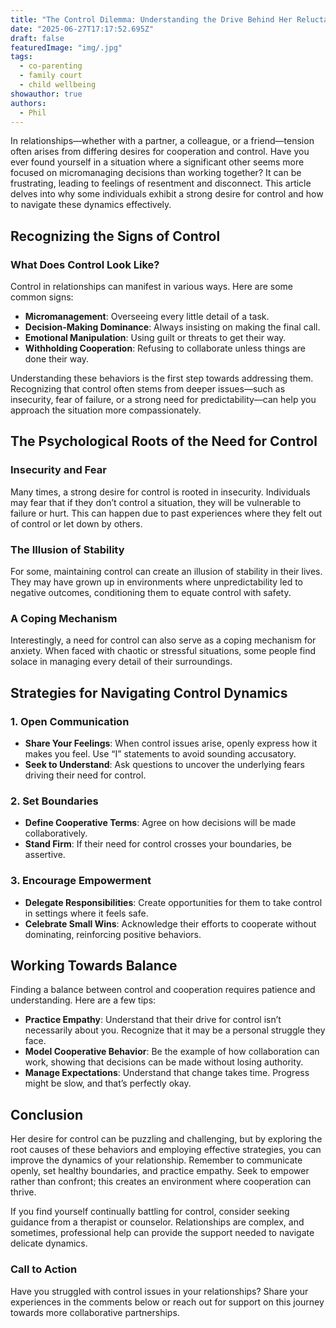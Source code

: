 ```yaml
---
title: "The Control Dilemma: Understanding the Drive Behind Her Reluctance to Cooperate"
date: "2025-06-27T17:17:52.695Z"
draft: false
featuredImage: "img/.jpg"
tags:
  - co-parenting
  - family court
  - child wellbeing
showauthor: true
authors:
  - Phil
---
```




In relationships—whether with a partner, a colleague, or a friend—tension often arises from differing desires for cooperation and control. Have you ever found yourself in a situation where a significant other seems more focused on micromanaging decisions than working together? It can be frustrating, leading to feelings of resentment and disconnect. This article delves into why some individuals exhibit a strong desire for control and how to navigate these dynamics effectively.  

## Recognizing the Signs of Control  
### What Does Control Look Like?  
Control in relationships can manifest in various ways. Here are some common signs:  
- **Micromanagement**: Overseeing every little detail of a task.  
- **Decision-Making Dominance**: Always insisting on making the final call.  
- **Emotional Manipulation**: Using guilt or threats to get their way.  
- **Withholding Cooperation**: Refusing to collaborate unless things are done their way.  

Understanding these behaviors is the first step towards addressing them. Recognizing that control often stems from deeper issues—such as insecurity, fear of failure, or a strong need for predictability—can help you approach the situation more compassionately.  

## The Psychological Roots of the Need for Control  
### Insecurity and Fear  
Many times, a strong desire for control is rooted in insecurity. Individuals may fear that if they don’t control a situation, they will be vulnerable to failure or hurt. This can happen due to past experiences where they felt out of control or let down by others. 

### The Illusion of Stability  
For some, maintaining control can create an illusion of stability in their lives. They may have grown up in environments where unpredictability led to negative outcomes, conditioning them to equate control with safety.  

### A Coping Mechanism  
Interestingly, a need for control can also serve as a coping mechanism for anxiety. When faced with chaotic or stressful situations, some people find solace in managing every detail of their surroundings. 

## Strategies for Navigating Control Dynamics  
### 1. Open Communication  
- **Share Your Feelings**: When control issues arise, openly express how it makes you feel. Use “I” statements to avoid sounding accusatory.  
- **Seek to Understand**: Ask questions to uncover the underlying fears driving their need for control.  

### 2. Set Boundaries  
- **Define Cooperative Terms**: Agree on how decisions will be made collaboratively. 
- **Stand Firm**: If their need for control crosses your boundaries, be assertive. 

### 3. Encourage Empowerment  
- **Delegate Responsibilities**: Create opportunities for them to take control in settings where it feels safe. 
- **Celebrate Small Wins**: Acknowledge their efforts to cooperate without dominating, reinforcing positive behaviors.  

## Working Towards Balance  
Finding a balance between control and cooperation requires patience and understanding. Here are a few tips:  
- **Practice Empathy**: Understand that their drive for control isn’t necessarily about you. Recognize that it may be a personal struggle they face.  
- **Model Cooperative Behavior**: Be the example of how collaboration can work, showing that decisions can be made without losing authority.  
- **Manage Expectations**: Understand that change takes time. Progress might be slow, and that’s perfectly okay.  

## Conclusion  
Her desire for control can be puzzling and challenging, but by exploring the root causes of these behaviors and employing effective strategies, you can improve the dynamics of your relationship. Remember to communicate openly, set healthy boundaries, and practice empathy. Seek to empower rather than confront; this creates an environment where cooperation can thrive.  

If you find yourself continually battling for control, consider seeking guidance from a therapist or counselor. Relationships are complex, and sometimes, professional help can provide the support needed to navigate delicate dynamics.  

### Call to Action  
Have you struggled with control issues in your relationships? Share your experiences in the comments below or reach out for support on this journey towards more collaborative partnerships.


